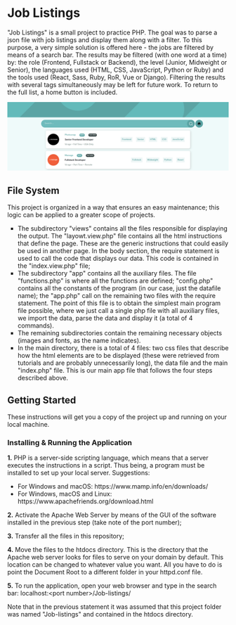 # Job Listings

"Job Listings" is a small project to practice PHP. The goal was to parse a json file with job listings and display them along with a filter. To this purpose, a very simple solution is offered here - the jobs are filtered by means of a search bar. The results may be filtered (with one word at a time) by: the role (Frontend, Fullstack or Backend), the level (Junior, Midweight or Senior), the languages used (HTML, CSS, JavaScript, Python or Ruby) and the tools used (React, Sass, Ruby, RoR, Vue or Django). Filtering the results with several tags simultaneously may be left for future work. To return to the full list, a home button is included.

<p float="center">
  <img src="/images/exemplo.png" width="1000" />
</p>

## File System
This project is organized in a way that ensures an easy maintenance; this logic can be applied to a greater scope of projects.
<ul>
  <li style="list-style-type:square"> The subdirectory "views" contains all the files responsible for displaying the output. The "layowt.view.php" file contains all the html instructions that define the page. These are the generic instructions that could easily be used in another page. In the body section, the require statement is used to call the code that displays our data. This code is contained in the "index.view.php" file;</li>
  <li style="list-style-type:square">The subdirectory "app" contains all the auxiliary files. The file "functions.php" is where all the functions are defined; "config.php" contains all the constants of the program (in our case, just the datafile name); the "app.php" call on the remaining two files with the require statement. The point of this file is to obtain the simplest main program file possible, where we just call a single php file with all auxiliary files, we import the data, parse the data and display it (a total of 4 commands).</li>
  <li style="list-style-type:square">The remaining subdirectories contain the remaining necessary objects (images and fonts, as the name indicates).</li>
  <li style="list-style-type:square">In the main directory, there is a total of 4 files: two css files that describe how the html elements are to be displayed (these were retrieved from tutorials and are probably unnecessarily long), the data file and the main "index.php" file. This is our main app file that follows the four steps described above.</li>

</ul>

## Getting Started

These instructions will get you a copy of the project up and running on your local machine.

### Installing & Running the Application

<b>1.</b> PHP is a server-side scripting language, which means that a server executes the instructions in a script. Thus being, a program must be installed to set up your local server.
Suggestions:
  <ul>
    <li>For Windows and macOS: https://www.mamp.info/en/downloads/</li>
    <li>For Windows, macOS and Linux: https://www.apachefriends.org/download.html </li>
  </ul>
  
<b>2.</b> Activate the Apache Web Server by means of the GUI of the software installed in the previous step (take note of the port number);

<b>3.</b> Transfer all the files in this repository;

<b>4.</b> Move the files to the htdocs directory. This is the directory that the Apache web server looks for files to serve on your domain by default. This location can be changed to whatever value you want. All you have to do is point the Document Root to a different folder in your httpd.conf file.

<b>5.</b> To run the application, open your web browser and type in the search bar: localhost:\<port number\>/Job-listings/
  
  Note that in the previous statement it was assumed that this project folder was named "Job-listings" and contained in the htdocs directory.
